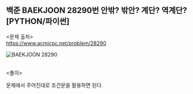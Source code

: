 ## 백준 BAEKJOON 28290번 안밖? 밖안? 계단? 역계단? [PYTHON/파이썬]

<문제 출처><br>
https://www.acmicpc.net/problem/28290

![BAEKJOON 28290](https://blog.kakaocdn.net/dn/cvGdaL/btsngMr9C7Y/G3RXr52nOMRk9r5kNU2HJK/img.png)

<br>
<풀이><br>

문제에서 주어진대로 조건문을 활용하면 된다.
